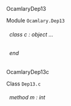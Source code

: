 OcamlaryDep13

 Module  `` Ocamlary.Dep13 `` 
<a id="class-c"></a>
###### &nbsp; class  c : object ... 
 ###### &nbsp; end


OcamlaryDep13c

 Class  `` Dep13.c `` 
<a id="method-m"></a>
###### &nbsp; method m : int


